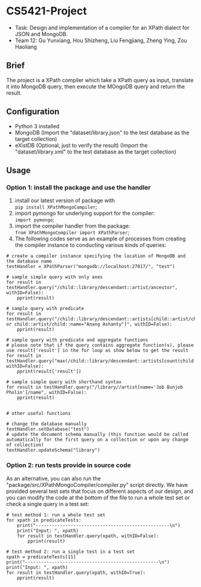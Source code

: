 # CS5421-Project 
* Task: Design and implementation of a compiler for an XPath dialect for JSON and MongoDB.
* Team 12: Gu Yunxiang, Hou Shizheng, Liu Fengjiang, Zheng Ying, Zou Haoliang

## Brief
The project is a XPath compiler which take a XPath query as input, translate it into MongoDB query, then execute the MOngoDB query and return the result.

## Configuration
* Python 3 installed
* MongoDB (Import the "dataset/library.json" to the test database as the target collection)
* eXistDB (Optional, just to verify the result) (Import the "dataset/library.xml" to the test database as the target collection)

## Usage
### Option 1: install the package and use the handler
1. install our latest version of package with  
```pip install XPathMongoCompiler```;
2. import pymongo for underlying support for the  compiler:  
```import pymongo```;
3. import the compiler handler from the package:  
```from XPathMongoCompiler import XPathParser```;
4. The following codes serve as an example of processes from creating the compiler instance to conducting various kinds of queries:  
```
# create a compiler instance specifying the location of MongoDB and the database name
testHandler = XPathParser("mongodb://localhost:27017/", "test")

# sample simple query with only axes
for result in testHandler.query("/child::library/descendant::artist/ancestor", withID=False):
    pprint(result)

# sample query with predicate
for result in testHandler.query("/child::library/descendant::artists[child::artist/child::name="Wham!" or child::artist/child::name="Anang Ashanty"]", withID=False):
    pprint(result)

# sample query with predicate and aggregate functions
# please note that if the query contains aggregate function(s), please use result['result'] in the for loop as show below to get the result
for result in testHandler.query("max(/child::library/descendant::artists[count(child::artist)>0]/sum(child::artist/child::age))", withID=False):
    pprint(result['result'])
    
# sample simple query with shorthand syntax
for result in testHandler.query("/library//artist[name='Job Bunjob Pholin']/name", withID=False):
    pprint(result)


# other useful functions

# change the database manually
textHandler.setDatabase("test")
# update the document schema manually (this function would be called automatically for the first query on a collection or upon any change of collection)
textHandler.updateSchema("library")
```
### Option 2: run tests provide in source code
As an alternative, you can also run the "package/src/XPathMongoCompiler/compiler.py" script directly. We have provided several test sets that focus on different aspects of our design, and you can modify the code at the bottom of the file to run a whole test set or check a single query in a test set:
```
# test method 1: run a whole test set
for xpath in predicateTests:
    print("--------------------------------------------------\n")
    print("Input: ", xpath)
    for result in testHandler.query(xpath, withID=False):
        pprint(result)

# test method 2: run a single test in a test set
xpath = predicateTests[11]
print("--------------------------------------------------\n")
print("Input: ", xpath)
for result in testHandler.query(xpath, withID=True):
    pprint(result)
```
